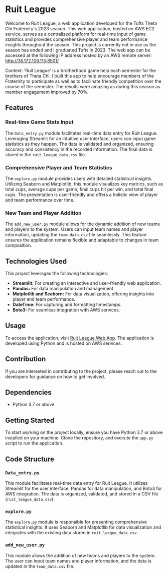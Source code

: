# Ruit League

Welcome to Ruit League, a web application developed for the Tufts Theta Chi Fraternity's 2023 season. This web application, hosted on AWS EC2 service, serves as a centralized platform for real-time input of game statistics and provides comprehensive player and team performance insights throughout the season. This project is currently not in use as the season has ended and I graduated Tufts in 2023. The web app can be accessed at the following IP address hosted by an AWS remote server: http://35.172.109.115:8501/

Context: 'Ruit League' is a brotherhood game help each semester for the brothers of Theta Chi. I built this app to help encourage members of the Fraternity to participate as well as to facilinate friendly competition over the course of the semester. The results were amazing as during this season as member engagement improved by 70%.


## Features

### Real-time Game Stats Input

The `Data_entry.py` module facilitates real-time data entry for Ruit League. Leveraging Streamlit for an intuitive user interface, users can input game statistics as they happen. The data is validated and organized, ensuring accuracy and consistency in the recorded information. The final data is stored in the `ruit_league_data.csv` file.

### Comprehensive Player and Team Statistics

The `explore.py` module provides users with detailed statistical insights. Utilizing Seaborn and Matplotlib, this module visualizes key metrics, such as total cups, average cups per game, final cups hit per win, and total final cups. The presentation is user-friendly and offers a holistic view of player and team performance over time.

### New Team and Player Addition

The `add_new_user.py` module allows for the dynamic addition of new teams and players to the system. Users can input team names and player information, updating the `team_data.csv` file seamlessly. This feature ensures the application remains flexible and adaptable to changes in team composition.

## Technologies Used

This project leverages the following technologies:

- **Streamlit:** For creating an interactive and user-friendly web application.
- **Pandas:** For data manipulation and management.
- **Matplotlib and Seaborn:** For data visualization, offering insights into player and team performance.
- **DateTime:** For capturing and formatting timestamps.
- **Boto3:** For seamless integration with AWS services.

## Usage

To access the application, visit [Ruit League Web App](http://35.172.109.115:8501/). The application is developed using Python and is hosted on AWS services.

## Contribution

If you are interested in contributing to the project, please reach out to the developers for guidance on how to get involved.

## Dependencies

- Python 3.7 or above

## Getting Started

To start working on the project locally, ensure you have Python 3.7 or above installed on your machine. Clone the repository, and execute the `app.py` script to run the application.

## Code Structure

### `Data_entry.py`

This module facilitates real-time data entry for Ruit League. It utilizes Streamlit for the user interface, Pandas for data manipulation, and Boto3 for AWS integration. The data is organized, validated, and stored in a CSV file (`ruit_league_data.csv`).

### `explore.py`

The `explore.py` module is responsible for presenting comprehensive statistical insights. It uses Seaborn and Matplotlib for data visualization and integrates with the existing data stored in `ruit_league_data.csv`.

### `add_new_user.py`

This module allows the addition of new teams and players to the system. The user can input team names and player information, and the data is updated in the `team_data.csv` file.
